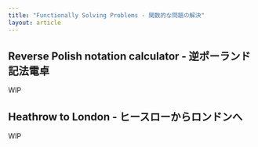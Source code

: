 ```yaml
---
title: "Functionally Solving Problems - 関数的な問題の解決"
layout: article
---
```




## Reverse Polish notation calculator - 逆ポーランド記法電卓

WIP



## Heathrow to London - ヒースローからロンドンへ　

WIP

